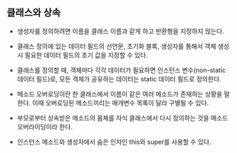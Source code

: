 
## 클래스와 상속 

- 생성자를 정의하려면 이름을 클래스 이름과 같게 하고 반환형을 지정하지 않는다.

- 클래스 정의에 있는 데이터 필드의 선언문, 초기화 블록, 생성자를 통해서 객체 생성 시 필요한 데이터 필드의 초기 값을 지정할 수 있다.

- 클래스를 정의할 때, 객체마다 각각 데이터가 필요하면 인스턴스 변수(non-static 데이터 필드)로, 모든 객체가 공유하는 데이터는 static 데이터 필드로 정의한다.

- 메소드 오버로딩이란 한 클래스에서 이름이 같은 여러 메소드가 존재하는 상황을 말한다. 이때 오버로딩된 메소드끼리는 매개변수 목록이 달라 구별될 수 있다.

- 부모로부터 상속받은 메소드의 몸체를 자식 클래스에서 다시 정의하는 것을 메소드 오버라이딩이라 한다.

- 인스턴스 메소드와 생성자에서 숨은 인자인 this와 super를 사용할 수 있다.
